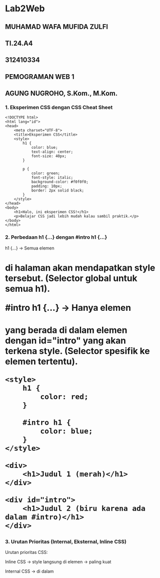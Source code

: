 # Lab2Web

## MUHAMAD WAFA MUFIDA ZULFI
## TI.24.A4
## 312410334
## PEMOGRAMAN WEB 1
## AGUNG NUGROHO, S.Kom., M.Kom.

### 1. Eksperimen CSS dengan CSS Cheat Sheet

```
<!DOCTYPE html>
<html lang="id">
<head>
    <meta charset="UTF-8">
    <title>Eksperimen CSS</title>
    <style>
        h1 {
            color: blue;
            text-align: center;
            font-size: 40px;
        }

        p {
            color: green;
            font-style: italic;
            background-color: #f0f0f0;
            padding: 10px;
            border: 2px solid black;
        }
    </style>
</head>
<body>
    <h1>Halo, ini eksperimen CSS!</h1>
    <p>Belajar CSS jadi lebih mudah kalau sambil praktik.</p>
</body>
</html>
````

### 2. Perbedaan h1 {...} dengan #intro h1 {...}

h1 {...}
→ Semua elemen <h1> di halaman akan mendapatkan style tersebut.
(Selector global untuk semua h1).

#intro h1 {...}
→ Hanya elemen <h1> yang berada di dalam elemen dengan id="intro" yang akan terkena style.
(Selector spesifik ke elemen tertentu).

```
<style>
    h1 {
        color: red;
    }

    #intro h1 {
        color: blue;
    }
</style>

<div>
    <h1>Judul 1 (merah)</h1>
</div>

<div id="intro">
    <h1>Judul 2 (biru karena ada dalam #intro)</h1>
</div>
````
### 3. Urutan Prioritas (Internal, Eksternal, Inline CSS)

Urutan prioritas CSS:

Inline CSS → style langsung di elemen → paling kuat

Internal CSS → di dalam <style> pada file HTML

Eksternal CSS → di file .css terpisah

👉 Kalau ada konflik, maka Inline > Internal > Eksternal.

Contoh:
```
<head>
    <!-- Eksternal CSS -->
    <link rel="stylesheet" href="style.css">

    <!-- Internal CSS -->
    <style>
        p {
            color: blue;
        }
    </style>
</head>
<body>
    <!-- Inline CSS -->
    <p style="color: red;">Teks ini berwarna merah (inline lebih kuat)</p>
</body>
```

📌 Hasil: Teks jadi merah, walaupun internal biru & eksternal misalnya hijau.

### 4. Jika Elemen Punya ID dan Class (Siapa Menang?)

👉 Urutan spesifisitas selector CSS:

Inline Style (terkuat)

ID Selector (#id) lebih kuat daripada

Class Selector (.class) lebih kuat daripada

Elemen selector (p, h1, div)

Contoh:
````
<style>
    p {
        color: green;
    }

    .text-paragraf {
        color: blue;
    }

    #paragraf-1 {
        color: red;
    }
</style>

<p id="paragraf-1" class="text-paragraf">
    Ini paragraf contoh
</p>
````

📌 Hasil: Paragraf akan berwarna merah, karena ID lebih kuat daripada Class maupun selector elemen p.

✅ Jadi kesimpulannya:

h1 berlaku umum, #intro h1 lebih spesifik.

Prioritas CSS: Inline > Internal > Eksternal.

ID lebih kuat dari Class.

